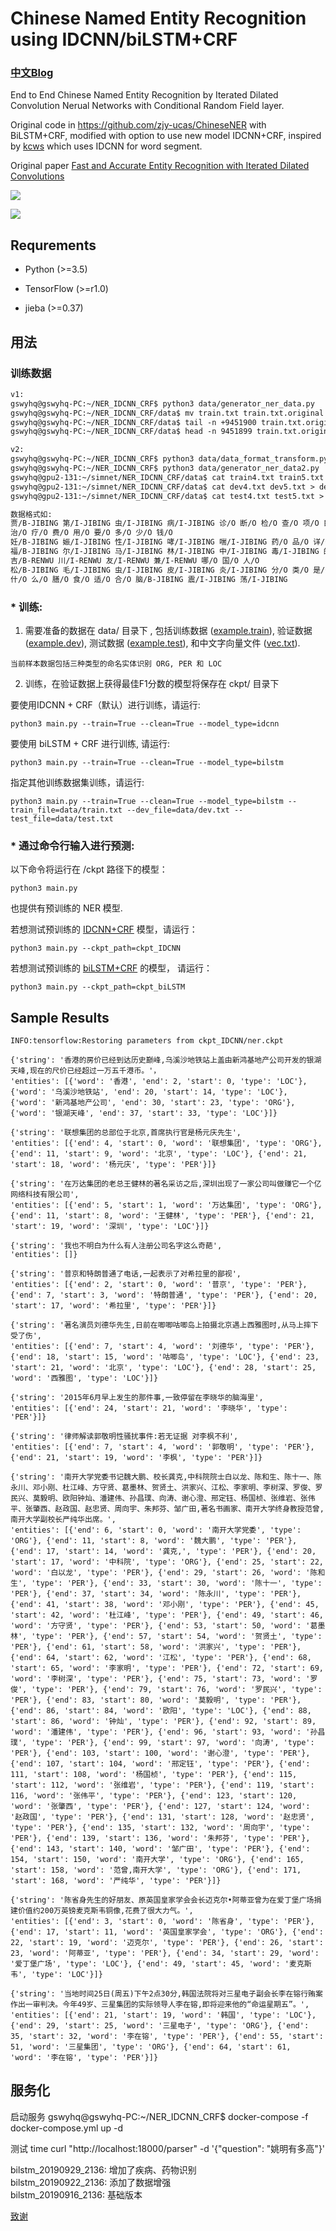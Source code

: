 

# Chinese Named Entity Recognition using IDCNN/biLSTM+CRF

### [中文Blog](http://www.crownpku.com//2017/08/26/%E7%94%A8IDCNN%E5%92%8CCRF%E5%81%9A%E7%AB%AF%E5%88%B0%E7%AB%AF%E7%9A%84%E4%B8%AD%E6%96%87%E5%AE%9E%E4%BD%93%E8%AF%86%E5%88%AB.html)

End to End Chinese Named Entity Recognition by Iterated Dilated Convolution Nerual Networks with Conditional Random Field layer.

Original code in https://github.com/zjy-ucas/ChineseNER with BiLSTM+CRF, modified with option to use new model IDCNN+CRF, inspired by [kcws](https://github.com/koth/kcws) which uses IDCNN for word segment.

Original paper [Fast and Accurate Entity Recognition with Iterated Dilated Convolutions](https://arxiv.org/abs/1702.02098)


![](http://crownpku.github.io/images/201708/3.jpg)


![](http://crownpku.github.io/images/201708/4.jpg)



## Requrements

* Python (>=3.5)

* TensorFlow (>=r1.0)

* jieba (>=0.37)


## 用法

### 训练数据
```dockerfile
v1: 
gswyhq@gswyhq-PC:~/NER_IDCNN_CRF$ python3 data/generator_ner_data.py   
gswyhq@gswyhq-PC:~/NER_IDCNN_CRF/data$ mv train.txt train.txt.original 
gswyhq@gswyhq-PC:~/NER_IDCNN_CRF/data$ tail -n +9451900 train.txt.original > test.txt 
gswyhq@gswyhq-PC:~/NER_IDCNN_CRF/data$ head -n 9451899 train.txt.original > train.txt

v2:
gswyhq@gswyhq-PC:~/NER_IDCNN_CRF$ python3 data/data_format_transform.py  
gswyhq@gswyhq-PC:~/NER_IDCNN_CRF$ python3 data/generator_ner_data2.py   
gswyhq@gpu2-131:~/simnet/NER_IDCNN_CRF/data$ cat train4.txt train5.txt > train3.txt 
gswyhq@gpu2-131:~/simnet/NER_IDCNN_CRF/data$ cat dev4.txt dev5.txt > dev3.txt 
gswyhq@gpu2-131:~/simnet/NER_IDCNN_CRF/data$ cat test4.txt test5.txt > test3.txt 

数据格式如:
贾/B-JIBING 第/I-JIBING 虫/I-JIBING 病/I-JIBING 诊/O 断/O 检/O 查/O 项/O 目/O 是/O 什/O 么/O
治/O 疗/O 费/O 用/O 要/O 多/O 少/O 钱/O
妊/B-JIBING 娠/I-JIBING 性/I-JIBING 哮/I-JIBING 喘/I-JIBING 药/O 品/O 详/O 情/O 是/O 什/O 么/O
福/B-JIBING 尔/I-JIBING 马/I-JIBING 林/I-JIBING 中/I-JIBING 毒/I-JIBING 的/O 诊/O 断/O 检/O 查/O 项/O 目/O 是/O
吉/B-RENWU 川/I-RENWU 友/I-RENWU 兼/I-RENWU 哪/O 国/O 人/O
松/B-JIBING 毛/I-JIBING 虫/I-JIBING 皮/I-JIBING 炎/I-JIBING 分/O 类/O 是/O 什/O 么/O
什/O 么/O 膳/O 食/O 适/O 合/O 脑/B-JIBING 震/I-JIBING 荡/I-JIBING

```


### * 训练:

1. 需要准备的数据在 data/ 目录下 , 包括训练数据 ([example.train](https://github.com/crownpku/Information-Extraction-Chinese/blob/master/NER_IDCNN_CRF/data/example.train)), 
验证数据 ([example.dev](https://github.com/crownpku/Information-Extraction-Chinese/blob/master/NER_IDCNN_CRF/data/example.dev)), 
测试数据 ([example.test](https://github.com/crownpku/Information-Extraction-Chinese/blob/master/NER_IDCNN_CRF/data/example.test)), 
和中文字向量文件 ([vec.txt](https://github.com/crownpku/Information-Extraction-Chinese/blob/master/NER_IDCNN_CRF/data/example.txt)).

```
当前样本数据包括三种类型的命名实体识别 ORG, PER 和 LOC
```

2. 训练，在验证数据上获得最佳F1分数的模型将保存在 ckpt/ 目录下

要使用IDCNN + CRF（默认）进行训练，请运行:

`python3 main.py --train=True --clean=True --model_type=idcnn`

要使用 biLSTM + CRF 进行训练, 请运行:

`python3 main.py --train=True --clean=True --model_type=bilstm`

指定其他训练数据集训练，请运行:

`python3 main.py --train=True --clean=True --model_type=bilstm --train_file=data/train.txt --dev_file=data/dev.txt --test_file=data/test.txt`

### * 通过命令行输入进行预测:

以下命令将运行在 /ckpt 路径下的模型：

`python3 main.py`

也提供有预训练的 NER 模型. 

若想测试预训练的 [IDCNN+CRF](https://github.com/crownpku/Information-Extraction-Chinese/tree/master/NER_IDCNN_CRF/ckpt_IDCNN) 模型，请运行：

`python3 main.py --ckpt_path=ckpt_IDCNN`

若想测试预训练的 [biLSTM+CRF](https://github.com/crownpku/Information-Extraction-Chinese/tree/master/NER_IDCNN_CRF/ckpt_biLSTM) 的模型，
请运行：

`python3 main.py --ckpt_path=ckpt_biLSTM`

## Sample Results

```
INFO:tensorflow:Restoring parameters from ckpt_IDCNN/ner.ckpt

{'string': '香港的房价已经到达历史巅峰,乌溪沙地铁站上盖由新鸿基地产公司开发的银湖天峰,现在的尺价已经超过一万五千港币。'，
'entities': [{'word': '香港', 'end': 2, 'start': 0, 'type': 'LOC'}, {'word': '乌溪沙地铁站', 'end': 20, 'start': 14, 'type': 'LOC'}, {'word': '新鸿基地产公司', 'end': 30, 'start': 23, 'type': 'ORG'}, {'word': '银湖天峰', 'end': 37, 'start': 33, 'type': 'LOC'}]}

{'string': '联想集团的总部位于北京,首席执行官是杨元庆先生', 
'entities': [{'end': 4, 'start': 0, 'word': '联想集团', 'type': 'ORG'}, {'end': 11, 'start': 9, 'word': '北京', 'type': 'LOC'}, {'end': 21, 'start': 18, 'word': '杨元庆', 'type': 'PER'}]}

{'string': '在万达集团的老总王健林的著名采访之后,深圳出现了一家公司叫做赚它一个亿网络科技有限公司', 
'entities': [{'end': 5, 'start': 1, 'word': '万达集团', 'type': 'ORG'}, {'end': 11, 'start': 8, 'word': '王健林', 'type': 'PER'}, {'end': 21, 'start': 19, 'word': '深圳', 'type': 'LOC'}]}

{'string': '我也不明白为什么有人注册公司名字这么奇葩', 
'entities': []}

{'string': '普京和特朗普通了电话,一起表示了对希拉里的鄙视', 
'entities': [{'end': 2, 'start': 0, 'word': '普京', 'type': 'PER'}, {'end': 7, 'start': 3, 'word': '特朗普通', 'type': 'PER'}, {'end': 20, 'start': 17, 'word': '希拉里', 'type': 'PER'}]}

{'string': '著名演员刘德华先生,日前在唧唧咕唧岛上拍摄北京遇上西雅图时,从马上摔下受了伤', 
'entities': [{'end': 7, 'start': 4, 'word': '刘德华', 'type': 'PER'}, {'end': 18, 'start': 15, 'word': '咕唧岛', 'type': 'LOC'}, {'end': 23, 'start': 21, 'word': '北京', 'type': 'LOC'}, {'end': 28, 'start': 25, 'word': '西雅图', 'type': 'LOC'}]}

{'string': '2015年6月早上发生的那件事,一致停留在李晓华的脑海里', 
'entities': [{'end': 24, 'start': 21, 'word': '李晓华', 'type': 'PER'}]}

{'string': '律师解读郭敬明性骚扰事件:若无证据 对李枫不利', 
'entities': [{'end': 7, 'start': 4, 'word': '郭敬明', 'type': 'PER'}, {'end': 21, 'start': 19, 'word': '李枫', 'type': 'PER'}]}

{'string': '南开大学党委书记魏大鹏、校长龚克,中科院院士白以龙、陈和生、陈十一、陈永川、邓小刚、杜江峰、方守贤、葛墨林、贺贤土、洪家兴、江松、李家明、李树深、罗俊、罗民兴、莫毅明、欧阳钟灿、潘建伟、孙昌璞、向涛、谢心澄、邢定钰、杨国桢、张维岩、张伟平、张肇西、赵政国、赵忠贤、周向宇、朱邦芬、邹广田,著名书画家、南开大学终身教授范曾,南开大学副校长严纯华出席。', 
'entities': [{'end': 6, 'start': 0, 'word': '南开大学党委', 'type': 'ORG'}, {'end': 11, 'start': 8, 'word': '魏大鹏', 'type': 'PER'}, {'end': 17, 'start': 14, 'word': '龚克,', 'type': 'PER'}, {'end': 20, 'start': 17, 'word': '中科院', 'type': 'ORG'}, {'end': 25, 'start': 22, 'word': '白以龙', 'type': 'PER'}, {'end': 29, 'start': 26, 'word': '陈和生', 'type': 'PER'}, {'end': 33, 'start': 30, 'word': '陈十一', 'type': 'PER'}, {'end': 37, 'start': 34, 'word': '陈永川', 'type': 'PER'}, {'end': 41, 'start': 38, 'word': '邓小刚', 'type': 'PER'}, {'end': 45, 'start': 42, 'word': '杜江峰', 'type': 'PER'}, {'end': 49, 'start': 46, 'word': '方守贤', 'type': 'PER'}, {'end': 53, 'start': 50, 'word': '葛墨林', 'type': 'PER'}, {'end': 57, 'start': 54, 'word': '贺贤土', 'type': 'PER'}, {'end': 61, 'start': 58, 'word': '洪家兴', 'type': 'PER'}, {'end': 64, 'start': 62, 'word': '江松', 'type': 'PER'}, {'end': 68, 'start': 65, 'word': '李家明', 'type': 'PER'}, {'end': 72, 'start': 69, 'word': '李树深', 'type': 'PER'}, {'end': 75, 'start': 73, 'word': '罗俊', 'type': 'PER'}, {'end': 79, 'start': 76, 'word': '罗民兴', 'type': 'PER'}, {'end': 83, 'start': 80, 'word': '莫毅明', 'type': 'PER'}, {'end': 86, 'start': 84, 'word': '欧阳', 'type': 'LOC'}, {'end': 88, 'start': 86, 'word': '钟灿', 'type': 'PER'}, {'end': 92, 'start': 89, 'word': '潘建伟', 'type': 'PER'}, {'end': 96, 'start': 93, 'word': '孙昌璞', 'type': 'PER'}, {'end': 99, 'start': 97, 'word': '向涛', 'type': 'PER'}, {'end': 103, 'start': 100, 'word': '谢心澄', 'type': 'PER'}, {'end': 107, 'start': 104, 'word': '邢定钰', 'type': 'PER'}, {'end': 111, 'start': 108, 'word': '杨国桢', 'type': 'PER'}, {'end': 115, 'start': 112, 'word': '张维岩', 'type': 'PER'}, {'end': 119, 'start': 116, 'word': '张伟平', 'type': 'PER'}, {'end': 123, 'start': 120, 'word': '张肇西', 'type': 'PER'}, {'end': 127, 'start': 124, 'word': '赵政国', 'type': 'PER'}, {'end': 131, 'start': 128, 'word': '赵忠贤', 'type': 'PER'}, {'end': 135, 'start': 132, 'word': '周向宇', 'type': 'PER'}, {'end': 139, 'start': 136, 'word': '朱邦芬', 'type': 'PER'}, {'end': 143, 'start': 140, 'word': '邹广田', 'type': 'PER'}, {'end': 154, 'start': 150, 'word': '南开大学', 'type': 'ORG'}, {'end': 165, 'start': 158, 'word': '范曾,南开大学', 'type': 'ORG'}, {'end': 171, 'start': 168, 'word': '严纯华', 'type': 'PER'}]}

{'string': '陈省身先生的好朋友、原英国皇家学会会长迈克尔•阿蒂亚曾为在爱丁堡广场捐建价值约200万英镑麦克斯韦铜像,花费了很大力气。', 
'entities': [{'end': 3, 'start': 0, 'word': '陈省身', 'type': 'PER'}, {'end': 17, 'start': 11, 'word': '英国皇家学会', 'type': 'ORG'}, {'end': 22, 'start': 19, 'word': '迈克尔', 'type': 'PER'}, {'end': 26, 'start': 23, 'word': '阿蒂亚', 'type': 'PER'}, {'end': 34, 'start': 29, 'word': '爱丁堡广场', 'type': 'LOC'}, {'end': 49, 'start': 45, 'word': '麦克斯韦', 'type': 'LOC'}]}

{'string': '当地时间25日(周五)下午2点30分,韩国法院将对三星电子副会长李在镕行贿案作出一审判决。今年49岁、三星集团的实际领导人李在镕,即将迎来他的“命运星期五”。', 
'entities': [{'end': 21, 'start': 19, 'word': '韩国', 'type': 'LOC'}, {'end': 29, 'start': 25, 'word': '三星电子', 'type': 'ORG'}, {'end': 35, 'start': 32, 'word': '李在镕', 'type': 'PER'}, {'end': 55, 'start': 51, 'word': '三星集团', 'type': 'ORG'}, {'end': 64, 'start': 61, 'word': '李在镕', 'type': 'PER'}]}
```

## 服务化

启动服务
gswyhq@gswyhq-PC:~/NER_IDCNN_CRF$ docker-compose -f docker-compose.yml up -d

测试
time curl "http://localhost:18000/parser" -d '{"question": "姚明有多高"}'

bilstm_20190929_2136: 增加了疾病、药物识别  
bilstm_20190922_2136: 添加了数据增强  
bilstm_20190916_2136: 基础版本  

[致谢](https://github.com/crownpku/Information-Extraction-Chinese)

